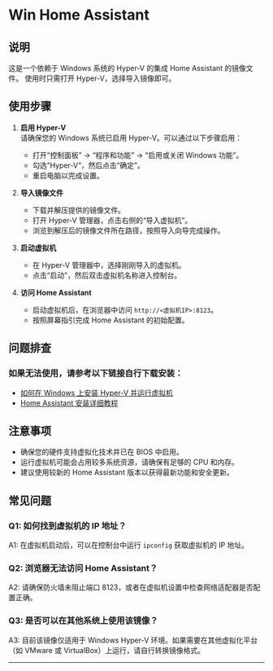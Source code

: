 # Win Home Assistant

## 说明
这是一个依赖于 Windows 系统的 Hyper-V 的集成 Home Assistant 的镜像文件。
使用时只需打开 Hyper-V，选择导入镜像即可。

## 使用步骤
1. **启用 Hyper-V**  
   请确保您的 Windows 系统已启用 Hyper-V。可以通过以下步骤启用：
    - 打开“控制面板” → “程序和功能” → “启用或关闭 Windows 功能”。
    - 勾选“Hyper-V”，然后点击“确定”。
    - 重启电脑以完成设置。

2. **导入镜像文件**
    - 下载并解压提供的镜像文件。
    - 打开 Hyper-V 管理器，点击右侧的“导入虚拟机”。
    - 浏览到解压后的镜像文件所在路径，按照导入向导完成操作。

3. **启动虚拟机**
    - 在 Hyper-V 管理器中，选择刚刚导入的虚拟机。
    - 点击“启动”，然后双击虚拟机名称进入控制台。

4. **访问 Home Assistant**
    - 启动虚拟机后，在浏览器中访问 `http://<虚拟机IP>:8123`。
    - 按照屏幕指引完成 Home Assistant 的初始配置。

## 问题排查
### 如果无法使用，请参考以下链接自行下载安装：
- [如何在 Windows 上安装 Hyper-V 并运行虚拟机](https://zhuanlan.zhihu.com/p/611203682?utm_psn=1853178213867597824)
- [Home Assistant 安装详细教程](https://zhuanlan.zhihu.com/p/13794650956)

## 注意事项
- 确保您的硬件支持虚拟化技术并已在 BIOS 中启用。
- 运行虚拟机可能会占用较多系统资源，请确保有足够的 CPU 和内存。
- 建议使用较新的 Home Assistant 版本以获得最新功能和安全更新。

## 常见问题
### Q1: 如何找到虚拟机的 IP 地址？
A1: 在虚拟机启动后，可以在控制台中运行 `ipconfig` 获取虚拟机的 IP 地址。

### Q2: 浏览器无法访问 Home Assistant？
A2: 请确保防火墙未阻止端口 8123，或者在虚拟机设置中检查网络适配器是否配置正确。

### Q3: 是否可以在其他系统上使用该镜像？
A3: 目前该镜像仅适用于 Windows Hyper-V 环境。如果需要在其他虚拟化平台（如 VMware 或 VirtualBox）上运行，请自行转换镜像格式。

---

